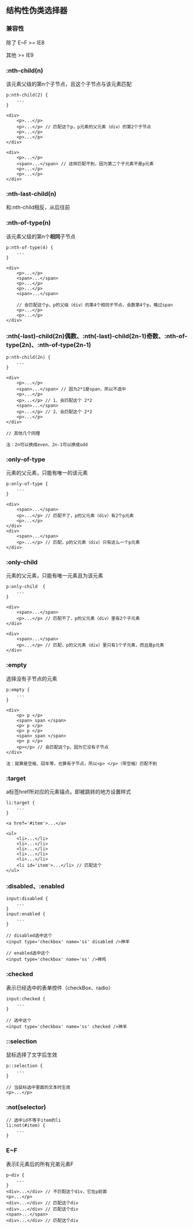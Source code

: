 ## 结构性伪类选择器

    
### 兼容性

除了 E~F >= IE8

其他 >= IE9

### :nth-child(n)

该元素父级的第n个子节点，且这个子节点与该元素匹配

    p:nth-child(2) {
        ...
    }
    
    <div>
        <p>...</p>
        <p>...</p> // 匹配这个p，p元素的父元素（div）的第2个子节点
        <p>...</p>
        <p>...</p>
    </div>
    
    <div>
        <p>...</p>
        <span>...</span> // 这样匹配不到，因为第二个子元素不是p元素
        <p>...</p>
        <p>...</p>
    </div>

### :nth-last-child(n)

和:nth-child相反，从后往前

### :nth-of-type(n)

该元素父级的第n个**相同**子节点

    p:nth-of-type(4) {
        ...
    }
    
    <div>
        <p>...</p>
        <span>...</span>
        <p>...</p>
        <p>...</p>
        <span>...</span>
        
        // 会匹配这个p，p的父级（div）的第4个相同子节点，会数第4个p，略过span
        <p>...</p>
        <p>...</p>
    </div>
    
### :nth(-last)-child(2n)偶数、:nth(-last)-child(2n-1)奇数、:nth-of-type(2n)、:nth-of-type(2n-1)

    p:nth-child(2n) {
        ...
    }
    
    <div>
        <p>...</p>
        <span>...</span> // 因为2*1是span，所以不选中
        <p>...</p>
        <p>...</p> // 1、会匹配这个 2*2
        <span>...</span>
        <p>...</p> // 2、会匹配这个 2*2
        <p>...</p>
    </div>
    
    // 其他几个同理
    
    注：2n可以换成even、2n-1可以换成odd
    
### :only-of-type

元素的父元素，只能有唯一的该元素

    p:only-of-type {
        ...
    }
    
    <div>
        <span>...</span>
        <p>...</p> // 匹配不了，p的父元素（div）有2个p元素
        <p>...</p>
    </div>
    <div>
        <span>...</span>
        <p>...</p> // 匹配，p的父元素（div）只有这么一个p元素
    </div>
    
### :only-child 

元素的父元素，只能有唯一元素且为该元素

    p:only-child  {
        ...
    }
    
    <div>
        <span>...</span>
        <p>...</p> // 匹配不了，p的父元素（div）里有2个子元素
    </div>
    
    <div>
        <span>...</span>
        <p>...</p> // 匹配，p的父元素（div）里只有1个子元素，而且是p元素
    </div>
    
### :empty

选择没有子节点的元素

    p:empty {
        ...
    }
    
    <div>
        <p> p </p>
        <span> span </span>
        <p> p </p>
        <p> p </p>
        <span> span </span>
        <p> p </p>
        <p></p> // 会匹配这个p，因为它没有子节点
    </div>
    
    注：就算是空格、回车等，也算有子节点，所以<p> </p>（带空格）匹配不到
    
### :target

a标签href所对应的元素锚点。即被跳转的地方设置样式

    li:target {
        ...
    }
    
    <a href='#item'>...</a>
    
    <ul>
        <li>...</li>
        <li>...</li>
        <li>...</li>
        <li>...</li>
        <li>...</li>
        <li id='item'>...</li> // 匹配这个
    </ul>
    
### :disabled、:enabled

    input:disabled {
        ...
    }
    input:enabled {
        ...
    }
    
    // disabled选中这个
    <input type='checkbox' name='ss' disabled />神羊
    
    // enabled选中这个
    <input type='checkbox' name='ss' />神鸡
    
### :checked

表示已经选中的表单控件（checkBox、radio）

    input:checked {
        ...
    }
    
    // 选中这个
    <input type='checkbox' name='ss' checked />神羊
    
### ::selection

鼠标选择了文字后生效

    p::selection {
        ...
    }
    
    // 当鼠标选中里面的文本时生效
    <p>...</p>
    
### :not(selector)
    
    // 选中id不等于item的li
    li:not(#item) {
        ...
    }
    
### E~F

表示E元素后的所有兄弟元素F
    
    p~div {
        ...
    }
    <div>...</div> // 不匹配这个div，它在p前面
    <p>...</p>
    <div>...</div> // 匹配这个div
    <div>...</div> // 匹配这个div
    <span>...</span>
    <div>...</div> // 匹配这个div
